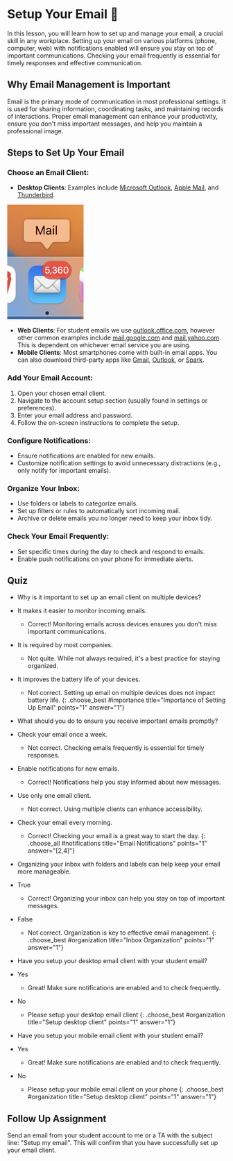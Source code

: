# Setup Your Email 📧
In this lesson, you will learn how to set up and manage your email, a crucial skill in any workplace. Setting up your email on various platforms (phone, computer, web) with notifications enabled will ensure you stay on top of important communications. Checking your email frequently is essential for timely responses and effective communication.

## Why Email Management is Important
Email is the primary mode of communication in most professional settings. It is used for sharing information, coordinating tasks, and maintaining records of interactions. Proper email management can enhance your productivity, ensure you don't miss important messages, and help you maintain a professional image.

## Steps to Set Up Your Email
### Choose an Email Client:

- **Desktop Clients**: Examples include [Microsoft Outlook](https://www.microsoft.com/en-us/microsoft-365/outlook/email-and-calendar-software-microsoft-outlook), [Apple Mail](https://apps.apple.com/us/app/mail/id1108187098), and [Thunderbird](https://www.thunderbird.net/en-US/).

![](assets/mac-email.png)

- **Web Clients**: For student emails we use [outlook.office.com](outlook.office.com), however other common examples include [mail.google.com](mail.google.com) and [mail.yahoo.com](mail.yahoo.com). This is dependent on whichever email service you are using.
- **Mobile Clients**: Most smartphones come with built-in email apps. You can also download third-party apps like [Gmail](https://apps.apple.com/us/app/gmail-email-by-google/id422689480), [Outlook](https://apps.apple.com/us/app/microsoft-outlook/id951937596), or [Spark](https://apps.apple.com/us/app/spark-mail-ai-email-inbox/id997102246).


### Add Your Email Account:

1. Open your chosen email client.
2. Navigate to the account setup section (usually found in settings or preferences).
3. Enter your email address and password.
4. Follow the on-screen instructions to complete the setup.

### Configure Notifications:

- Ensure notifications are enabled for new emails.
- Customize notification settings to avoid unnecessary distractions (e.g., only notify for important emails).

### Organize Your Inbox:

- Use folders or labels to categorize emails.
- Set up filters or rules to automatically sort incoming mail.
- Archive or delete emails you no longer need to keep your inbox tidy.

### Check Your Email Frequently:

- Set specific times during the day to check and respond to emails.
- Enable push notifications on your phone for immediate alerts.

## Quiz

- Why is it important to set up an email client on multiple devices?
- It makes it easier to monitor incoming emails.
  - Correct! Monitoring emails across devices ensures you don't miss important communications.
- It is required by most companies.
  - Not quite. While not always required, it's a best practice for staying organized.
- It improves the battery life of your devices.
  - Not correct. Setting up email on multiple devices does not impact battery life.
{: .choose_best #importance title="Importance of Setting Up Email" points="1" answer="1"}

- What should you do to ensure you receive important emails promptly?
- Check your email once a week.
  - Not correct. Checking emails frequently is essential for timely responses.
- Enable notifications for new emails.
  - Correct! Notifications help you stay informed about new messages.
- Use only one email client.
  - Not correct. Using multiple clients can enhance accessibility.
- Check your email every morning.
  - Correct! Checking your email is a great way to start the day.
{: .choose_all #notifications title="Email Notifications" points="1" answer="[2,4]"}

- Organizing your inbox with folders and labels can help keep your email more manageable.
- True
  - Correct! Organizing your inbox can help you stay on top of important messages.
- False
  - Not correct. Organization is key to effective email management.
{: .choose_best #organization title="Inbox Organization" points="1" answer="1"}

- Have you setup your desktop email client with your student email?
- Yes
  - Great! Make sure notifications are enabled and to check frequently.
- No
  - Please setup your desktop email client
{: .choose_best #organization title="Setup desktop client" points="1" answer="1"}

- Have you setup your mobile email client with your student email?
- Yes
  - Great! Make sure notifications are enabled and to check frequently.
- No
  - Please setup your mobile email client on your phone
{: .choose_best #organization title="Setup desktop client" points="1" answer="1"}

## Follow Up Assignment
Send an email from your student account to me or a TA with the subject line: "Setup my email". This will confirm that you have successfully set up your email client.
